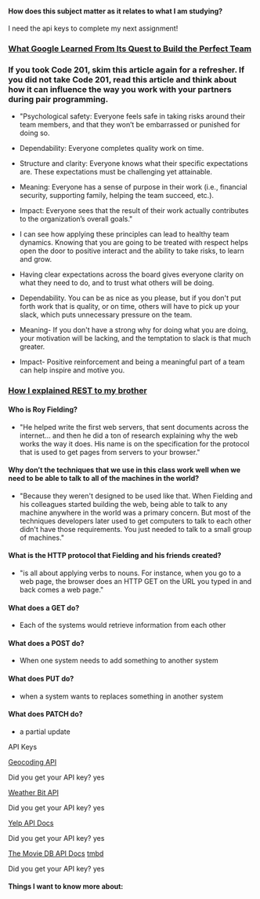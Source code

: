 #### How does this subject matter as it relates to what I am studying?

I need the api keys to complete my next assignment!


### [What Google Learned From Its Quest to Build the Perfect Team](https://www.cnbc.com/2019/02/28/what-google-learned-in-its-quest-to-build-the-perfect-team.html)

### If you took Code 201, skim this article again for a refresher. If you did not take Code 201, read this article and think about how it can influence the way you work with your partners during pair programming.

* "Psychological safety: Everyone feels safe in taking risks around their team members, and that they won’t be embarrassed or punished for doing so.

* Dependability: Everyone completes quality work on time.

* Structure and clarity: Everyone knows what their specific expectations are. These expectations must be challenging yet attainable.

* Meaning: Everyone has a sense of purpose in their work (i.e., financial security, supporting family, helping the team succeed, etc.).

* Impact: Everyone sees that the result of their work actually contributes to the organization’s overall goals."

* I can see how applying these principles can lead to healthy team dynamics. Knowing that you are going to be treated with respect helps open the door to positive interact and the ability to take risks, to learn and grow. 
* Having clear expectations across the board gives everyone clarity on what they need to do, and to trust what others will be doing. 
* Dependability. You can be as nice as you please, but if you don't put forth work that is quality, or on time, others will have to pick up your slack, which puts unnecessary pressure on the team.
* Meaning- If you don't have a strong why for doing what you are doing, your motivation will be lacking, and the temptation to slack is that much greater. 
* Impact- Positive reinforcement and being a meaningful part of a team can help inspire and motive you. 

### [How I explained REST to my brother](https://gist.github.com/brookr/5977550)

#### Who is Roy Fielding?
* "He helped write the first web servers, that sent documents across the internet… and then he did a ton of research explaining why the web works the way it does. His name is on the specification for the protocol that is used to get pages from servers to your browser."

#### Why don’t the techniques that we use in this class work well when we need to be able to talk to all of the machines in the world?
* "Because they weren't designed to be used like that. When Fielding and his colleagues started building the web, being able to talk to any machine anywhere in the world was a primary concern. But most of the techniques developers later used to get computers to talk to each other didn't have those requirements. You just needed to talk to a small group of machines."


#### What is the HTTP protocol that Fielding and his friends created?
* "is all about applying verbs to nouns. For instance, when you go to a web page, the browser does an HTTP GET on the URL you typed in and back comes a web page."

#### What does a GET do?
* Each of the systems would retrieve information from each other

#### What does a POST do?
* When one system needs to add something to another system

#### What does PUT do?
*  when a system wants to replaces something in another system


#### What does PATCH do?
* a partial update



API Keys

[Geocoding API](https://locationiq.com/)

Did you get your API key?
yes


[Weather Bit API](https://www.weatherbit.io/account/login)

Did you get your API key?
yes


[Yelp API Docs](https://docs.developer.yelp.com/docs/fusion-authentication)

Did you get your API key?
yes


[The Movie DB API Docs](https://developers.themoviedb.org/3/getting-started/introduction)
[tmbd](https://www.themoviedb.org/signup)

Did you get your API key?
yes

#### Things I want to know more about: